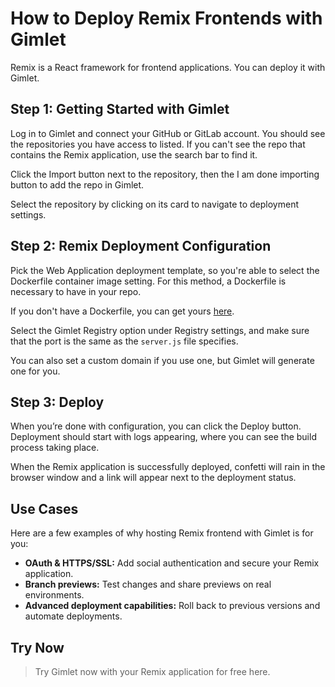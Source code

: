 # How to Deploy Remix Frontends with Gimlet

Remix is a React framework for frontend applications. You can deploy it with Gimlet.

## Step 1: Getting Started with Gimlet

Log in to Gimlet and connect your GitHub or GitLab account. You should see the repositories you have access to listed. If you can't see the repo that contains the Remix application, use the search bar to find it.

Click the Import button next to the repository, then the I am done importing button to add the repo in Gimlet.

Select the repository by clicking on its card to navigate to deployment settings.

## Step 2: Remix Deployment Configuration

Pick the Web Application deployment template, so you're able to select the Dockerfile container image setting. For this method, a Dockerfile is necessary to have in your repo.

If you don't have a Dockerfile, you can get yours [here](https://github.com/gerimate/remix-gimlet-test/blob/main/Dockerfile).

Select the Gimlet Registry option under Registry settings, and make sure that the port is the same as the `server.js` file specifies.

You can also set a custom domain if you use one, but Gimlet will generate one for you.

## Step 3: Deploy

When you’re done with configuration, you can click the Deploy button. Deployment should start with logs appearing, where you can see the build process taking place.

When the Remix application is successfully deployed, confetti will rain in the browser window and a link will appear next to the deployment status.

## Use Cases

Here are a few examples of why hosting Remix frontend with Gimlet is for you:

- **OAuth & HTTPS/SSL:** Add social authentication and secure your Remix application.   
- **Branch previews:** Test changes and share previews on real environments.
- **Advanced deployment capabilities:** Roll back to previous versions and automate deployments.

## Try Now

> Try Gimlet now with your Remix application for free here.
